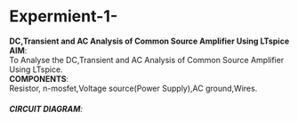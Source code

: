 # **Expermient-1-**  
**DC,Transient and AC Analysis of Common Source Amplifier Using LTspice**  
**AIM**:  
To Analyse the DC,Transient and AC Analysis of Common Source Amplifier Using LTspice.  
**COMPONENTS**:  
Resistor, n-mosfet,Voltage source(Power Supply),AC ground,Wires.  
###### **CIRCUIT DIAGRAM**:  
